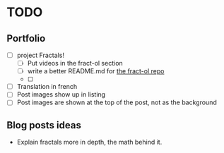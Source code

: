 # TODO

## Portfolio

- [ ] project Fractals!
	- [ ] Put videos in the fract-ol section
	- [ ] write a better README.md for [the fract-ol repo](https://github.com/paul-ohl/fract-ol)
	- [ ] 
- [ ] Translation in french
- [ ] Post images show up in listing
- [ ] Post images are shown at the top of the post, not as the background

## Blog posts ideas

- Explain fractals more in depth, the math behind it.
